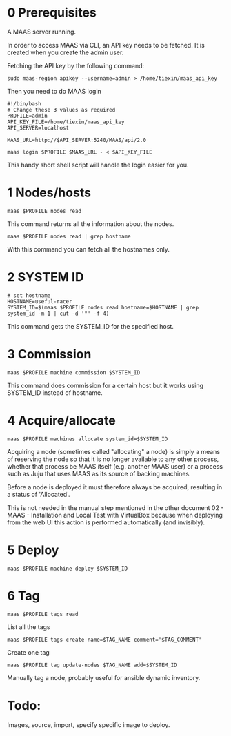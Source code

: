 
# 0 Prerequisites

A MAAS server running.

In order to access MAAS via CLI, an API key needs to be fetched. It is created when you create the admin user.

Fetching the API key by the following command:

```
sudo maas-region apikey --username=admin > /home/tiexin/maas_api_key
```

Then you need to do MAAS login

```
#!/bin/bash
# Change these 3 values as required
PROFILE=admin
API_KEY_FILE=/home/tiexin/maas_api_key
API_SERVER=localhost

MAAS_URL=http://$API_SERVER:5240/MAAS/api/2.0

maas login $PROFILE $MAAS_URL - < $API_KEY_FILE
```

This handy short shell script will handle the login easier for you.

# 1 Nodes/hosts

```
maas $PROFILE nodes read 
```

This command returns all the information about the nodes.

```
maas $PROFILE nodes read | grep hostname
```

With this command you can fetch all the hostnames only.

# 2 SYSTEM ID

```
# set hostname
HOSTNAME=useful-racer
SYSTEM_ID=$(maas $PROFILE nodes read hostname=$HOSTNAME | grep system_id -m 1 | cut -d '"' -f 4)
```

This command gets the SYSTEM_ID for the specified host.

# 3 Commission

```
maas $PROFILE machine commission $SYSTEM_ID
```

This command does commission for a certain host but it works using SYSTEM_ID instead of hostname.

# 4 Acquire/allocate

```
maas $PROFILE machines allocate system_id=$SYSTEM_ID
```

Acquiring a node (sometimes called "allocating" a node) is simply a means of reserving the node so that it is no longer available to any other process, whether that process be MAAS itself (e.g. another MAAS user) or a process such as Juju that uses MAAS as its source of backing machines.

Before a node is deployed it must therefore always be acquired, resulting in a status of 'Allocated'.

This is not needed in the manual step mentioned in the other document 02 - MAAS - Installation and Local Test with VirtualBox because when deploying from the web UI this action is performed automatically (and invisibly).

# 5 Deploy

```
maas $PROFILE machine deploy $SYSTEM_ID
```

# 6 Tag

```
maas $PROFILE tags read
```

List all the tags

```
maas $PROFILE tags create name=$TAG_NAME comment='$TAG_COMMENT'
```

Create one tag

```
maas $PROFILE tag update-nodes $TAG_NAME add=$SYSTEM_ID
```

Manually tag a node, probably useful for ansible dynamic inventory.

# Todo:

Images, source, import, specify specific image to deploy.

